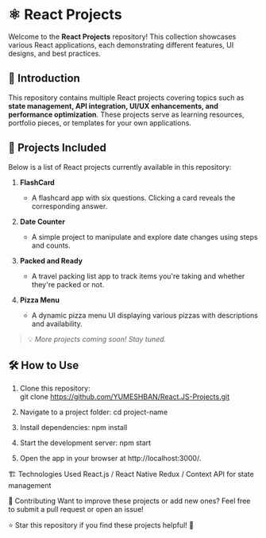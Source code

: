 # ⚛️ React Projects  

Welcome to the **React Projects** repository! This collection showcases various React applications, each demonstrating different features, UI designs, and best practices.  

## 📌 Introduction  
This repository contains multiple React projects covering topics such as **state management, API integration, UI/UX enhancements, and performance optimization**. These projects serve as learning resources, portfolio pieces, or templates for your own applications.  

## 🚀 Projects Included  
Below is a list of React projects currently available in this repository:  

1. **FlashCard**  
   - A flashcard app with six questions. Clicking a card reveals the corresponding answer.

2. **Date Counter**  
   - A simple project to manipulate and explore date changes using steps and counts.

3. **Packed and Ready**  
   - A travel packing list app to track items you're taking and whether they're packed or not.

4. **Pizza Menu**  
   - A dynamic pizza menu UI displaying various pizzas with descriptions and availability.

> 💡 *More projects coming soon! Stay tuned.*
 

## 🛠 How to Use  
1. Clone this repository:  
   git clone https://github.com/YUMESHBAN/React.JS-Projects.git

2. Navigate to a project folder:
   cd project-name
   
3. Install dependencies:
   npm install
   
4. Start the development server:
   npm start
   
5. Open the app in your browser at http://localhost:3000/.

   
🏗 Technologies Used
React.js / React Native
Redux / Context API for state management


🤝 Contributing
Want to improve these projects or add new ones? Feel free to submit a pull request or open an issue!


⭐ Star this repository if you find these projects helpful! 🚀



